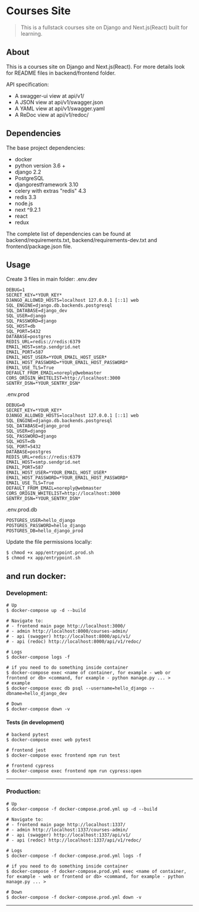 # Courses Site
> This is a fullstack courses site on Django and Next.js(React) built for learning.


## About
This is a courses site on Django and Next.js(React).
For more details look for README files in backend/frontend folder.

API specification:
- A swagger-ui view at api/v1/
- A JSON view at api/v1/swagger.json
- A YAML view at api/v1/swagger.yaml
- A ReDoc view at api/v1/redoc/


## Dependencies
The base project dependencies:

- docker
- python version 3.6 +
- django 2.2
- PostgreSQL 
- djangorestframework 3.10
- celery  with extras "redis" 4.3
- redis 3.3
- node.js
- next ^9.2.1
- react
- redux

The complete list of dependencies can be found at backend/requirements.txt, backend/requirements-dev.txt and frontend/package.json file.


## Usage
Create 3 files in main folder:
.env.dev 
```
DEBUG=1
SECRET_KEY=*YOUR_KEY*
DJANGO_ALLOWED_HOSTS=localhost 127.0.0.1 [::1] web
SQL_ENGINE=django.db.backends.postgresql
SQL_DATABASE=django_dev
SQL_USER=django
SQL_PASSWORD=django
SQL_HOST=db
SQL_PORT=5432
DATABASE=postgres
REDIS_URL=redis://redis:6379
EMAIL_HOST=smtp.sendgrid.net
EMAIL_PORT=587
EMAIL_HOST_USER=*YOUR_EMAIL_HOST_USER*
EMAIL_HOST_PASSWORD=*YOUR_EMAIL_HOST_PASSWORD*
EMAIL_USE_TLS=True
DEFAULT_FROM_EMAIL=noreply@webmaster
CORS_ORIGIN_WHITELIST=http://localhost:3000
SENTRY_DSN=*YOUR_SENTRY_DSN*
```
.env.prod
```
DEBUG=0
SECRET_KEY=*YOUR_KEY*
DJANGO_ALLOWED_HOSTS=localhost 127.0.0.1 [::1] web
SQL_ENGINE=django.db.backends.postgresql
SQL_DATABASE=django_prod
SQL_USER=django
SQL_PASSWORD=django
SQL_HOST=db
SQL_PORT=5432
DATABASE=postgres
REDIS_URL=redis://redis:6379
EMAIL_HOST=smtp.sendgrid.net
EMAIL_PORT=587
EMAIL_HOST_USER=*YOUR_EMAIL_HOST_USER*
EMAIL_HOST_PASSWORD=*YOUR_EMAIL_HOST_PASSWORD*
EMAIL_USE_TLS=True
DEFAULT_FROM_EMAIL=noreply@webmaster
CORS_ORIGIN_WHITELIST=http://localhost:3000
SENTRY_DSN=*YOUR_SENTRY_DSN*
```
.env.prod.db
```
POSTGRES_USER=hello_django
POSTGRES_PASSWORD=hello_django
POSTGRES_DB=hello_django_prod
```
Update the file permissions locally:
```
$ chmod +x app/entrypoint.prod.sh
$ chmod +x app/entrypoint.sh
```

and run docker:
---
### Development:
```
# Up
$ docker-compose up -d --build

# Navigate to:
# - frontend main page http://localhost:3000/ 
# - admin http://localhost:8000/courses-admin/
# - api (swagger) http://localhost:8000/api/v1/
# - api (redoc) http://localhost:8000/api/v1/redoc/ 

# Logs
$ docker-compose logs -f

# if you need to do something inside container
$ docker-compose exec <name of container, for example - web or frontend or db> <command, for example - python manage.py ... >
# example
$ docker-compose exec db psql --username=hello_django --dbname=hello_django_dev

# Down
$ docker-compose down -v
```
#### Tests (in development)
```
# backend pytest
$ docker-compose exec web pytest

# frontend jest
$ docker-compose exec frontend npm run test

# frontend cypress
$ docker-compose exec frontend npm run cypress:open
```

---
### Production:
```
# Up
$ docker-compose -f docker-compose.prod.yml up -d --build

# Navigate to:
# - frontend main page http://localhost:1337/ 
# - admin http://localhost:1337/courses-admin/
# - api (swagger) http://localhost:1337/api/v1/
# - api (redoc) http://localhost:1337/api/v1/redoc/ 

# Logs
$ docker-compose -f docker-compose.prod.yml logs -f

# if you need to do something inside container
$ docker-compose -f docker-compose.prod.yml exec <name of container, for example - web or frontend or db> <command, for example - python manage.py ... > 

# Down
$ docker-compose -f docker-compose.prod.yml down -v
```
---